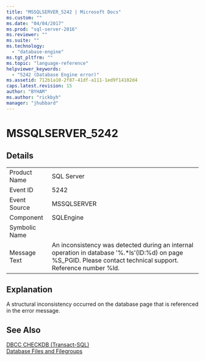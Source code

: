 ```yaml
---
title: "MSSQLSERVER_5242 | Microsoft Docs"
ms.custom: ""
ms.date: "04/04/2017"
ms.prod: "sql-server-2016"
ms.reviewer: ""
ms.suite: ""
ms.technology: 
  - "database-engine"
ms.tgt_pltfrm: ""
ms.topic: "language-reference"
helpviewer_keywords: 
  - "5242 (Database Engine error)"
ms.assetid: 712b1a10-2f87-41df-a111-1ed9f14102d4
caps.latest.revision: 15
author: "BYHAM"
ms.author: "rickbyh"
manager: "jhubbard"
---
```

# MSSQLSERVER_5242
  
## Details  
  
|||  
|-|-|  
|Product Name|SQL Server|  
|Event ID|5242|  
|Event Source|MSSQLSERVER|  
|Component|SQLEngine|  
|Symbolic Name||  
|Message Text|An inconsistency was detected during an internal operation in database '%.*ls'(ID:%d) on page %S_PGID. Please contact technical support. Reference number %ld.|  
  
## Explanation  
A structural inconsistency occurred on the database page that is referenced in the error message.  
  
## See Also  
[DBCC CHECKDB &#40;Transact-SQL&#41;](~/t-sql/database-console-commands/dbcc-checkdb-transact-sql.md)  
[Database Files and Filegroups](~/relational-databases/databases/database-files-and-filegroups.md)  
  
